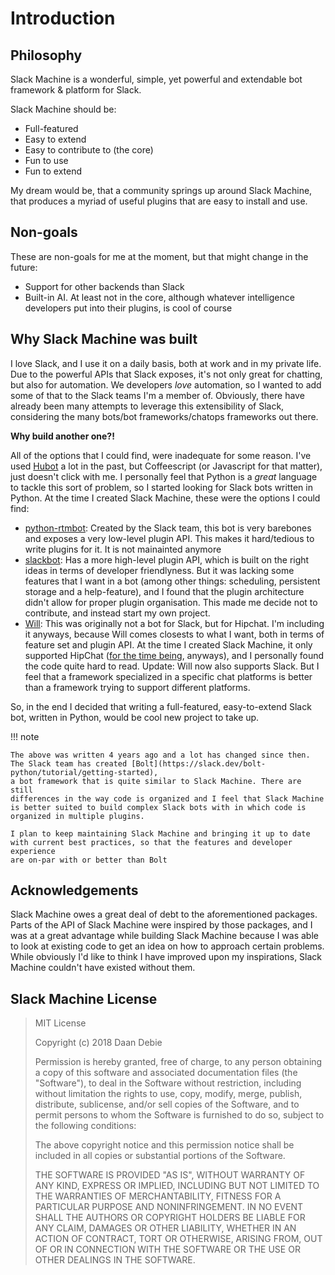# Introduction

## Philosophy

Slack Machine is a wonderful, simple, yet powerful and extendable bot framework & platform for Slack.

Slack Machine should be:

-   Full-featured
-   Easy to extend
-   Easy to contribute to (the core)
-   Fun to use
-   Fun to extend

My dream would be, that a community springs up around Slack Machine,
that produces a myriad of useful plugins that are easy to install and
use.

## Non-goals

These are non-goals for me at the moment, but that might change in the
future:

-   Support for other backends than Slack
-   Built-in AI. At least not in the core, although whatever
    intelligence developers put into their plugins, is cool of course

## Why Slack Machine was built

I love Slack, and I use it on a daily basis, both at work and in my
private life. Due to the powerful APIs that Slack exposes, it's not
only great for chatting, but also for automation. We developers *love*
automation, so I wanted to add some of that to the Slack teams I'm a
member of. Obviously, there have already been many attempts to leverage
this extensibility of Slack, considering the many bots/bot
frameworks/chatops frameworks out there.

**Why build another one?!**

All of the options that I could find, were inadequate for some reason.
I've used [Hubot](https://hubot.github.com/) a lot in the past, but
Coffeescript (or Javascript for that matter), just doesn't click with
me. I personally feel that Python is a *great* language to tackle this
sort of problem, so I started looking for Slack bots written in Python.
At the time I created Slack Machine, these were the options I could find:

- [python-rtmbot](https://github.com/slackapi/python-rtmbot): Created
  by the Slack team, this bot is very barebones and exposes a very
  low-level plugin API. This makes it hard/tedious to write plugins for it.
  It is not mainainted anymore
- [slackbot](https://github.com/lins05/slackbot): Has a more
  high-level plugin API, which is built on the right ideas in terms of
  developer friendlyness. But it was lacking some features that I want
  in a bot (among other things: scheduling, persistent storage and a
  help-feature), and I found that the plugin architecture didn't
  allow for proper plugin organisation. This made me decide not to
  contribute, and instead start my own project.
- [Will](http://skoczen.github.io/will/): This was originally not a bot for Slack,
  but for Hipchat. I'm including it anyways, because Will comes
  closests to what I want, both in terms of feature set and plugin
  API. At the time I created Slack Machine, it only supported HipChat
  ([for the time being](http://skoczen.github.io/will/roadmap/#project-roadmap),
  anyways), and I personally found the code quite hard to read.
  Update: Will now also supports Slack. But I feel that a framework
  specialized in a specific chat platforms is better than a framework
  trying to support different platforms.

So, in the end I decided that writing a full-featured, easy-to-extend
Slack bot, written in Python, would be cool new project to take up.

!!! note

    The above was written 4 years ago and a lot has changed since then.
    The Slack team has created [Bolt](https://slack.dev/bolt-python/tutorial/getting-started),
    a bot framework that is quite similar to Slack Machine. There are still
    differences in the way code is organized and I feel that Slack Machine
    is better suited to build complex Slack bots with in which code is
    organized in multiple plugins.

    I plan to keep maintaining Slack Machine and bringing it up to date
    with current best practices, so that the features and developer experience
    are on-par with or better than Bolt

## Acknowledgements

Slack Machine owes a great deal of debt to the aforementioned packages.
Parts of the API of Slack Machine were inspired by those packages, and I
was at a great advantage while building Slack Machine because I was able
to look at existing code to get an idea on how to approach certain
problems. While obviously I'd like to think I have improved upon my
inspirations, Slack Machine couldn't have existed without them.

## Slack Machine License

> MIT License
>
> Copyright (c) 2018 Daan Debie
>
> Permission is hereby granted, free of charge, to any person obtaining
> a copy of this software and associated documentation files (the
> "Software"), to deal in the Software without restriction, including
> without limitation the rights to use, copy, modify, merge, publish,
> distribute, sublicense, and/or sell copies of the Software, and to
> permit persons to whom the Software is furnished to do so, subject to
> the following conditions:
>
> The above copyright notice and this permission notice shall be
> included in all copies or substantial portions of the Software.
>
> THE SOFTWARE IS PROVIDED "AS IS", WITHOUT WARRANTY OF ANY KIND,
> EXPRESS OR IMPLIED, INCLUDING BUT NOT LIMITED TO THE WARRANTIES OF
> MERCHANTABILITY, FITNESS FOR A PARTICULAR PURPOSE AND NONINFRINGEMENT.
> IN NO EVENT SHALL THE AUTHORS OR COPYRIGHT HOLDERS BE LIABLE FOR ANY
> CLAIM, DAMAGES OR OTHER LIABILITY, WHETHER IN AN ACTION OF CONTRACT,
> TORT OR OTHERWISE, ARISING FROM, OUT OF OR IN CONNECTION WITH THE
> SOFTWARE OR THE USE OR OTHER DEALINGS IN THE SOFTWARE.
